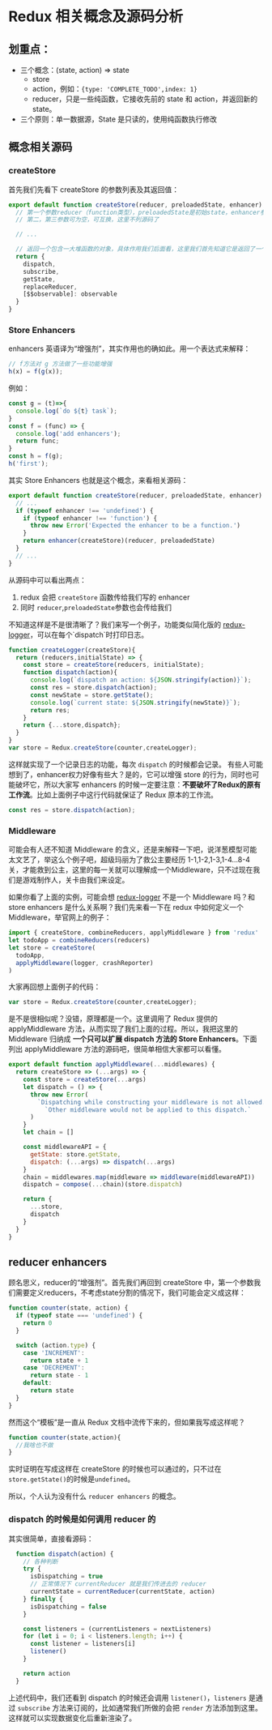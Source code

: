 # Redux 相关概念及源码分析

## 划重点：
* 三个概念：(state, action) => state
  * store
  * action，例如：`{type: 'COMPLETE_TODO',index: 1}`
  * reducer，只是一些纯函数，它接收先前的 state 和 action，并返回新的 state。
* 三个原则：单一数据源，State 是只读的，使用纯函数执行修改

## 概念相关源码

### createStore
首先我们先看下 createStore 的参数列表及其返回值：
```js
export default function createStore(reducer, preloadedState, enhancer) {
  // 第一个参数reducer（function类型），preloadedState是初始state，enhancer参见下面解释
  // 第二，第三参数可为空，可互换，这里不列源码了

  // ...

  // 返回一个包含一大堆函数的对象，具体作用我们后面看，这里我们首先知道它是返回了一个对象
  return {
    dispatch,
    subscribe,
    getState,
    replaceReducer,
    [$$observable]: observable
  }
}
```
### Store Enhancers
enhancers 英语译为“增强剂”，其实作用也的确如此。用一个表达式来解释：
```js
// f方法对 g 方法做了一些功能增强
h(x) = f(g(x));
```
例如：
```js
const g = (t)=>{
  console.log(`do ${t} task`);
}
const f = (func) => {
  console.log('add enhancers');
  return func;
}
const h = f(g);
h('first');
```
其实 Store Enhancers 也就是这个概念，来看相关源码：
```js
export default function createStore(reducer, preloadedState, enhancer) {
  // ...
  if (typeof enhancer !== 'undefined') {
    if (typeof enhancer !== 'function') {
      throw new Error('Expected the enhancer to be a function.')
    }
    return enhancer(createStore)(reducer, preloadedState)
  }
  // ...
}
```
从源码中可以看出两点：
1. redux 会把 `createStore` 函数传给我们写的 enhancer
2. 同时 `reducer`,`preloadedState`参数也会传给我们

不知道这样是不是很清晰了？我们来写一个例子，功能类似简化版的 [redux-logger]('https://github.com/evgenyrodionov/redux-logger')，可以在每个`dispatch`时打印日志。
```js
function createLogger(createStore){
  return (reducers,initialState) => {
    const store = createStore(reducers, initialState);
    function dispatch(action){
      console.log(`dispatch an action: ${JSON.stringify(action)}`);
      const res = store.dispatch(action);
      const newState = store.getState();
      console.log(`current state: ${JSON.stringify(newState)}`);
      return res;
    }
    return {...store,dispatch};
  }
}
var store = Redux.createStore(counter,createLogger);
```

这样就实现了一个记录日志的功能，每次 `dispatch` 的时候都会记录。
有些人可能想到了，enhancer权力好像有些大？是的，它可以增强 store 的行为，同时也可能破坏它，所以大家写 enhancers 的时候一定要注意：__不要破坏了Redux的原有工作流__。比如上面例子中这行代码就保证了 Redux 原本的工作流。
```js
const res = store.dispatch(action);
```

### Middleware
可能会有人还不知道 Middleware 的含义，还是来解释一下吧，说洋葱模型可能太文艺了，举这么个例子吧，超级玛丽为了救公主要经历 1-1,1-2,1-3,1-4...8-4 关，才能救到公主，这里的每一关就可以理解成一个Middleware，只不过现在我们是游戏制作人，关卡由我们来设定。

如果你看了上面的实例，可能会想 [redux-logger]('https://github.com/evgenyrodionov/redux-logger') 不是一个 Middleware 吗？和 store enhancers 是什么关系啊？我们先来看一下在 redux 中如何定义一个 Middleware，举官网上的例子：
```js
import { createStore, combineReducers, applyMiddleware } from 'redux'
let todoApp = combineReducers(reducers)
let store = createStore(
  todoApp,
  applyMiddleware(logger, crashReporter)
)
```
大家再回想上面例子的代码：
```js
var store = Redux.createStore(counter,createLogger);
```
是不是很相似呢？没错，原理都是一个。这里调用了 Redux 提供的 applyMiddleware 方法，从而实现了我们上面的过程。所以，我把这里的 Middleware 归纳成 __一个只可以扩展 dispatch 方法的 Store Enhancers__。下面列出 applyMiddleware 方法的源码吧，很简单相信大家都可以看懂。
```js
export default function applyMiddleware(...middlewares) {
  return createStore => (...args) => {
    const store = createStore(...args)
    let dispatch = () => {
      throw new Error(
        `Dispatching while constructing your middleware is not allowed. ` +
          `Other middleware would not be applied to this dispatch.`
      )
    }
    let chain = []

    const middlewareAPI = {
      getState: store.getState,
      dispatch: (...args) => dispatch(...args)
    }
    chain = middlewares.map(middleware => middleware(middlewareAPI))
    dispatch = compose(...chain)(store.dispatch)

    return {
      ...store,
      dispatch
    }
  }
}
```
## reducer enhancers
顾名思义，reducer的“增强剂”。首先我们再回到 createStore 中，第一个参数我们需要定义reducers，不考虑state分割的情况下，我们可能会定义成这样：
```js
function counter(state, action) {
  if (typeof state === 'undefined') {
    return 0
  }

  switch (action.type) {
    case 'INCREMENT':
      return state + 1
    case 'DECREMENT':
      return state - 1
    default:
      return state
  }
}
```
然而这个“模板”是一直从 Redux 文档中流传下来的，但如果我写成这样呢？
```js
function counter(state,action){
  //我啥也不做
}
```
实时证明在写成这样在 createStore 的时候也可以通过的，只不过在`store.getState()`的时候是`undefined`。

所以，个人认为没有什么 `reducer enhancers` 的概念。

### dispatch 的时候是如何调用 reducer 的
其实很简单，直接看源码：
```js
  function dispatch(action) {
    // 各种判断
    try {
      isDispatching = true
      // 正常情况下 currentReducer 就是我们传进去的 reducer
      currentState = currentReducer(currentState, action)
    } finally {
      isDispatching = false
    }

    const listeners = (currentListeners = nextListeners)
    for (let i = 0; i < listeners.length; i++) {
      const listener = listeners[i]
      listener()
    }

    return action
  }
```
上述代码中，我们还看到 dispatch 的时候还会调用 `listener()`，`listeners` 是通过 `subscribe` 方法来订阅的，比如通常我们所做的会把 `render` 方法添加到这里。这样就可以实现数据变化后重新渲染了。
